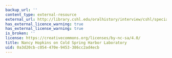 ```yaml
---
backup_url: ''
content_type: external-resource
external_url: http://library.cshl.edu/oralhistory/interview/cshl/special-aspects/hopkins-cshl/
has_external_licence_warning: true
has_external_license_warning: true
is_broken: ''
license: https://creativecommons.org/licenses/by-nc-sa/4.0/
title: Nancy Hopkins on Cold Spring Harbor Laboratory
uid: 0a3d20cb-c054-470e-9453-386cc2ad4ecb
---
```

